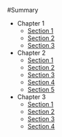 #Summary

* Chapter 1
  * [Section 1](chapter1/section1.md)
  * [Section 2](chapter1/section2.md)
  * [Section 3](chapter1/section3.md)
* Chapter 2
  * [Section 1](chapter2/section1.md)
  * [Section 2](chapter2/section2.md)
  * [Section 3](chapter2/section3.md)
  * [Section 4](chapter2/section4.md)
  * [Section 5](chapter2/section5.md)
* Chapter 3
  * [Section 1](chapter3/section1.md)
  * [Section 2](chapter3/section2.md)
  * [Section 3](chapter3/section3.md)
  * [Section 4](chapter3/section4.md)
